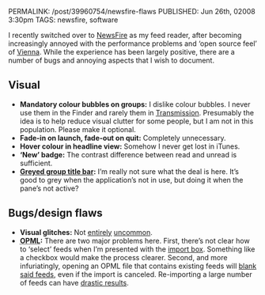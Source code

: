PERMALINK: /post/39960754/newsfire-flaws
PUBLISHED: Jun 26th, 02008 3:30pm
TAGS: newsfire, software

I recently switched over to [NewsFire][newsfi] as my feed reader, after
becoming increasingly annoyed with the performance problems and ‘open source
feel’ of [Vienna][vienna]. While the experience has been largely positive,
there are a number of bugs and annoying aspects that I wish to document.

 [newsfi]: http://www.newsfirex.com/
 [vienna]: http://www.vienna-rss.org/vienna2.php

## Visual

* **Mandatory colour bubbles on groups:** I dislike colour bubbles. I never use
them in the Finder and rarely them in [Transmission][transmi]. Presumably the
idea is to help reduce visual clutter for some people, but I am not in this
population. Please make it optional.
* **Fade-in on launch, fade-out on quit:** Completely unnecessary.
* **Hover colour in headline view:** Somehow I never get lost in iTunes.
* **‘New’ badge:** The contrast difference between read and unread is
sufficient.
* **[Greyed group title bar][greyed]:** I’m really not sure what the deal is
here. It’s good to grey when the application’s not in use, but doing it when
the pane’s not active?

 [greyed]: http://www.flickr.com/photos/stilist/2613349987/
 [transmi]: http://www.transmissionbt.com/

## Bugs/design flaws

* **Visual glitches:** Not [entirely][chrome] [uncommon][chrome2].
* **<abbr class='smallcaps' title='Outline Processor Markup Language'>OPML</abbr>:**
There are two major problems here. First, there’s not clear how to ‘select’
feeds when I’m presented with the [import box][import]. Something like a
checkbox would make the process clearer. Second, and more infuriatingly,
opening an <abbr class='smallcaps'>OPML</abbr> file that contains existing
feeds will [blank said feeds][feedblank], even if the import is canceled.
Re-importing a large number of feeds can have [drastic results][results].

 [chrome]: http://flickr.com/photos/stilist/2562970710/
 [chrome2]: http://flickr.com/photos/stilist/2513482203/
 [drastic]: http://twitter.com/stilist/statuses/844284381
 [feedblank]: http://flickr.com/photos/stilist/2613349939/
 [import]: http://flickr.com/photos/stilist/2613349999/
 [results]: http://flickr.com/photos/stilist/2613349993/
